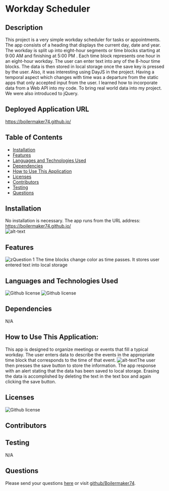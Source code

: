 # Workday Scheduler 
## Description
This project is a very simple workday scheduler for tasks or appointments.  The app consists of a heading that displays the current day, date and year.  The workday is split up into eight-hour segments or time blocks starting at 9:00 AM and finishing at 5:00 PM .  Each time block represents one hour in an eight-hour workday. The user can enter text into any of the 8-hour time blocks.  The data is then stored in local storage once the save key is pressed by the user.   Also, it was interesting using DayJS in the project.  Having a temporal aspect which changes with time was a departure from the static apps that only accepted input from the user.  I learned how to incorporate data from a Web API into my code. To bring  real world data into my project. We were also introduced to jQuery. 
## Deployed Application URL
https://boilermaker74.github.io/
## Table of Contents
* [Installation](#installation)
* [Features](#features)
* [Languages and Technologies Used](#languages-and-technologies-used)
* [Dependencies](#dependencies)
* [How to Use This Application](#how-to-use-this-application)
* [Licenses](#Licenses)
* [Contributors](#contributors)
* [Testing](#testing)
* [Questions](#questions)
## Installation
No installation is necessary. The app runs from the URL address: https://boilermaker74.github.io/  
![alt-text](https://boilermaker74.github.io/assets/images/entertext.png)
## Features
![zQuestion 1](https://github.com/Boilermaker74/Quiz-Bootcamp/assets/135560995/614519ed-03dc-4462-9a09-15ad2e67767d)
The time blocks change color as time passes. 
It stores user entered text into local storage
## Languages and Technologies Used
![Github license](https://img.shields.io/badge/Language-HTML,CSS,JavaScript-blue.svg)
![Github license](https://img.shields.io/badge/Technology-JQuerry,DayJS-blue.svg)
## Dependencies
N/A
## How to Use This Application:
This app is designed to organize meetings or events that fill a typical workday.  The user enters data to describe the events in the appropriate time block that corresponds to the time of that event.  ![alt-text](https://boilermaker74.github.io/)The user then presses the save button to store the information. The app response with an alert stating that the data has been saved to local storage. Erasing the data is accomplished by deleting the text in the text box and again clicking the save button. 
## Licenses
![Github license](https://img.shields.io/badge/license-MIT-blue.svg)
## Contributors

## Testing
N/A
## Questions
Please send your questions [here](mailto:WalterH@gmail.com?subject=[GitHub]%20Dev%20Connect) or visit [github/Boilermaker74](https://github.com/Boilermaker74).
